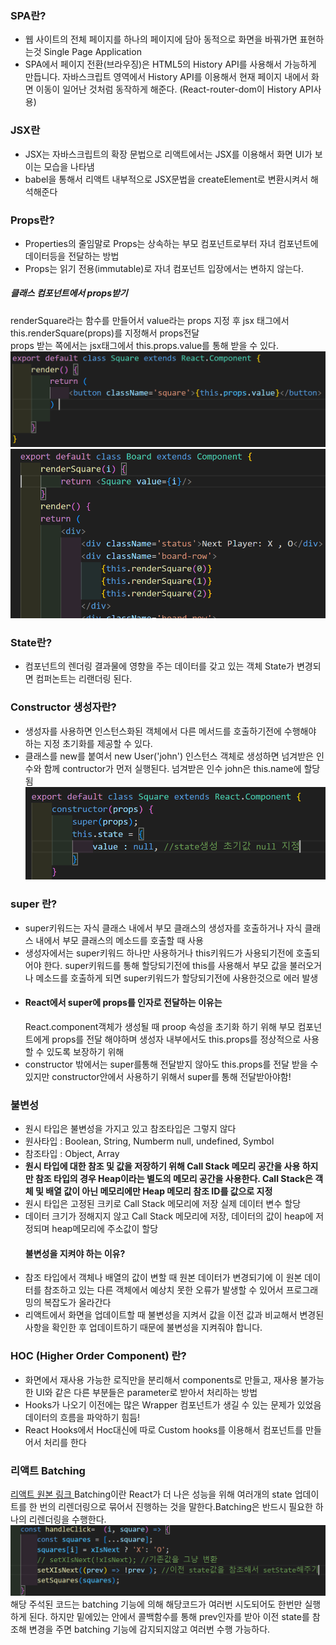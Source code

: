<h3>SPA란?</h3>
<ul>
    <li>웹 사이트의 전체 페이지를 하나의 페이지에 담아 동적으로 화면을 바꿔가면 표현하는것
    Single Page Application</li>
    <li>SPA에서 페이지 전환(브라우징)은 HTML5의 History API를 사용해서 가능하게 만듭니다.
    자바스크립트 영역에서 History API를 이용해서 현재 페이지 내에서 화면 이동이 일어난 것처럼 동작하게 해준다. (React-router-dom이 History API사용)</li>
</ul>

<h3>JSX란</h3>
<ul>
    <li>JSX는 자바스크립트의 확장 문법으로 리액트에서는 JSX를 이용해서 화면 UI가 보이는 모습을 나타냄</li>
    <li>babel을 통해서 리액트 내부적으로 JSX문법을 createElement로 변환시켜서 해석해준다</li>
</ul>

<h3>Props란?</h3>
<ul>
    <li>Properties의 줄임말로 Props는 상속하는 부모 컴포넌트로부터 자녀 컴포넌트에 데이터등을 전달하는 방법</li>
    <li>Props는 읽기 전용(immutable)로 자녀 컴포넌트 입장에서는 변하지 않는다.</li>
    </ul>
<h5>클래스 컴포넌트에서 props받기</h5>
renderSquare라는 함수를 만들어서 value라는 props 지정 후 jsx 태그에서 this.renderSquare(props)를 지정해서 props전달
    <br> props 받는 쪽에서는 jsx태그에서 this.props.value를 통해 받을 수 있다.
<img src='./noteImg/classprops.png'/>
<img src='./noteImg/classprops2.png'/>

<h3>State란?</h3>
<ul>
    <li>컴포넌트의 렌더링 결과물에 영향을 주는 데이터를 갖고 있는 객체 State가 변경되면 컴퍼논트는 리랜더링 된다.</li>
</ul>

<h3>Constructor 생성자란?</h3>
<ul>
    <li>생성자를 사용하면 인스턴스화된 객체에서 다른 메서드를 호출하기전에 수행해야 하는 지정 초기화를 제공할 수 있다.</li>
    <li>클래스를 new를 붙여서 new User('john')
        인스턴스 객체로 생성하면 넘겨받은 인수와 함께 contructor가 먼저 실행된다.
        넘겨받은 인수 john은 this.name에 할당됨
    </li>
    <img src='./noteImg//stateConstructor.png'>
</ul>

<h3>super 란?</h3>
<ul>
    <li>super키워드는 자식 클래스 내에서 부모 클래스의 생성자를 호출하거나 자식 클래스 내에서 부모 클래스의 메소드를 호출할 때 사용</li>
    <li>생성자에서는 super키워드 하나만 사용하거나 this키워드가 사용되기전에 호출되어야 한다.
    super키워드를 통해 할당되기전에 this를 사용해서 부모 값을 불러오거나 메소드를 호출하게 되면 super키워드가 할당되기전에 사용한것으로 에러 발생
    </li>
    <li><h4>React에서 super에 props를 인자로 전달하는 이유는</h4> React.component객체가 생성될 때 proop 속성을 초기화 하기 위해 부모 컴포넌트에게 props를 전달 해야하며 생성자 내부에서도 this.props를 정상적으로 사용할 수 있도록 보장하기 위해 
    </li>
    <li>constructor 밖에서는 super를통해 전달받지 않아도 this.props를 전달 받을 수 있지만 constructor안에서 사용하기 위해서 super를 통해 전달받아야함!</li>
</ul>

<h3>불변성</h3>
<ul>
    <li>원시 타입은 불변성을 가지고 있고 참조타입은 그렇지 않다</li>
    <li>원사타입 : Boolean, String, Numberm null, undefined, Symbol
    </li>
    <li>
        참조타입 : Object, Array
    </li>
    <li><strong>원시 타입에 대한 참조 및 값을 저장하기 위해 Call Stack 메모리 공간을 사용 하지만 참조 타입의 경우 Heap이라는 별도의 메모리 공간을 사용한다. Call Stack은 객체 및 배열 값이 아닌 메모리에만 Heap 메모리 참조 ID를 값으로 지정</strong></li>
    <li>원시 타입은 고정된 크키로 Call Stack 메모리에 저장 실제 데이터 변수 할당</li>
    <li>데이터 크기가 정해지지 않고 Call Stack 메모리에 저장, 데이터의 값이 heap에 저정되며 heap메모리에 주소값이 할당</li>
    <h4>불변성을 지켜야 하는 이유?</h4>
    <li>참조 타입에서 객체나 배열의 값이 변할 때 원본 데이터가 변경되기에 이 원본 데이터를 참조하고 있는 다른 객체에서 예상치 못한 오류가 발생할 수 있어서 프로그래밍의 복잡도가 올라간다</li>
      <li>리액트에서 화면을 업데이트할 때 불변성을 지켜서 값을 이전 값과 비교해서 변경된 사항을 확인한 후 업데이트하기 때문에 불변성을 지켜줘야 합니다.</li>
</ul>

<h3>HOC (Higher Order Component) 란?</h3>
<ul>
    <li>화면에서 재사용 가능한 로직만을 분리해서 components로 만들고, 재사용 불가능한 UI와 같은 다른 부분들은 parameter로 받아서 처리하는 방법</li>    
    <li>Hooks가 나오기 이전에는 많은 Wrapper 컴포넌트가 생길 수 있는 문제가 있었음 
    데이터의 흐름을 파악하기 힘듬!</li>    
    <li>React Hooks에서 Hoc대신에 따로 Custom hooks를 이용해서 컴포넌트를 만들어서 처리를 한다</li>    
</ul>

<h3>리액트 Batching</h3>
<a href='https://react.dev/blog/2022/03/29/react-v18#new-feature-automatic-batching'>리액트 원본 링크 </a>
Batching이란 React가 더 나은 성능을 위해 여러개의 state 업데이트를 한 번의 리렌더링으로 묶어서 진행하는 것을 말한다.Batching은 반드시 필요한 하나의 리렌더링을 수행한다.
<img src='./noteImg//batching.png'/>
해당 주석된 코드는 batching 기능에 의해 해당코드가 여러번 시도되어도 한번만 실행하게 된다.
하지만 밑에있는 안에서 콜백함수를 통해 prev인자를 받아 이전 state를 참조해 변경을 주면 batching 기능에 감지되지않고 여러번 수행 가능하다.
